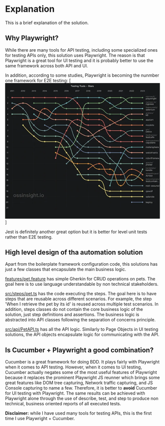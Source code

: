 # Explanation

This is a brief explanation of the solution.

## Why Playwright?

While there are many tools for API testing, including some specialized ones for testing APIs only, this solution uses Playwright. The reason is that Playwright is a great tool for UI testing and it is probably better to use the same framework across both API and UI.

In addition, according to some studies, Playwright is becoming the nunmber one framework for E2E testing: 
[<img src="./e2e_testing_frameworks.png">]

Jest is definitely another great option but it is better for level unit tests rather than E2E testing.

## High level design of tha automation solution
Apart from the boilerplate framework configuration code, this solutions has just a few classes that encapsulate the main business logic.

[features/pet.feature](features/pet.feature) has simple Gherkin for CRUD operations on pets. The goal here is to use language understandable by non technical stakeholders.

[src/steps/pet.ts](src/steps/pet.ts) has the code executing the steps. The goal here is to have steps that are reusable across different scenarios. For example, the step 'When I retrieve the pet by its id' is reused across multiple test scenarios. In addition, steps classes do not contain the core business logic of the solution, just step definitions and assertions. The business logic is abstracted into API classes following the separation of concerns principle.

[src/api/PetAPI.ts](src/api/PetAPI.ts) has all the API logic. Similarly to Page Objects in UI testing solutions, the API objects encapsulate logic for communicating with the API.

## Is Cucumber + Playwright a good combination?
Cucumber is a great framework for doing BDD. It plays fairly with Playwright when it comes to API testing. However, when it comes to UI testing, Cucumber actually negates some of the most useful features of Playwright because it replaces the prominent Playwright JS reunner which brings some great features like DOM tree capturing, Network traffic capturing, and JS Console capturing to name a few. Therefore, it is better to **avoid** Cucumber for UI testing with Playwright. The same results can be achieved with Playwright alone through the use of describe, test, and step to produce non technical, business oriented reports of all executed tests.

**Disclaimer:** while I have used many tools for testing APIs, this is the first time I use Playwright + Cucumber. 
